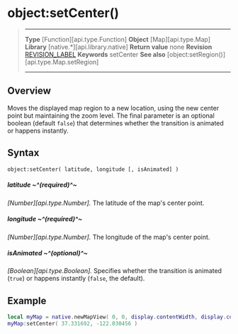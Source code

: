 # object:setCenter()

> --------------------- ------------------------------------------------------------------------------------------
> __Type__              [Function][api.type.Function]
> __Object__            [Map][api.type.Map]
> __Library__           [native.*][api.library.native]
> __Return value__      none
> __Revision__          [REVISION_LABEL](REVISION_URL)
> __Keywords__          setCenter
> __See also__          [object:setRegion()][api.type.Map.setRegion]
> --------------------- ------------------------------------------------------------------------------------------


## Overview

Moves the displayed map region to a new location, using the new center point but maintaining the zoom level. The final parameter is an optional boolean (default `false`) that determines whether the transition is animated or happens instantly.

## Syntax

	object:setCenter( latitude, longitude [, isAnimated] )

##### latitude ~^(required)^~
_[Number][api.type.Number]._ The latitude of the map's center point.

##### longitude ~^(required)^~
_[Number][api.type.Number]._ The longitude of the map's center point.

##### isAnimated ~^(optional)^~
_[Boolean][api.type.Boolean]._ Specifies whether the transition is animated (`true`) or happens instantly (`false`, the default).

## Example

``````lua
local myMap = native.newMapView( 0, 0, display.contentWidth, display.contentHeight )
myMap:setCenter( 37.331692, -122.030456 )
``````

